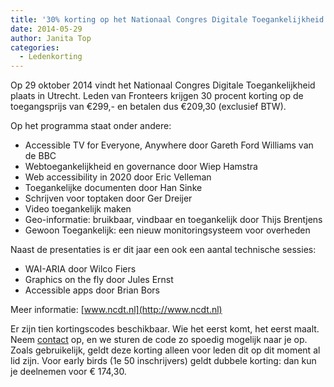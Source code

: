 ```yaml
---
title: '30% korting op het Nationaal Congres Digitale Toegankelijkheid 2014'
date: 2014-05-29
author: Janita Top
categories:
  - Ledenkorting
---
```


Op 29 oktober 2014 vindt het Nationaal Congres Digitale Toegankelijkheid plaats in Utrecht. Leden van Fronteers krijgen 30 procent korting op de toegangsprijs van €299,- en betalen dus €209,30 (exclusief BTW).

Op het programma staat onder andere:

- Accessible TV for Everyone, Anywhere door Gareth Ford Williams van de BBC
- Webtoegankelijkheid en governance door Wiep Hamstra
- Web accessibility in 2020 door Eric Velleman
- Toegankelijke documenten door Han Sinke
- Schrijven voor toptaken door Ger Dreijer
- Video toegankelijk maken
- Geo-informatie: bruikbaar, vindbaar en toegankelijk door Thijs Brentjens
- Gewoon Toegankelijk: een nieuw monitoringsysteem voor overheden

Naast de presentaties is er dit jaar een ook een aantal technische sessies:

- WAI-ARIA door Wilco Fiers
- Graphics on the fly door Jules Ernst
- Accessible apps door Brian Bors

Meer informatie: [www.ncdt.nl](http://www.ncdt.nl)

Er zijn tien kortingscodes beschikbaar. Wie het eerst komt, het eerst maalt. Neem [contact](/contact) op, en we sturen de code zo spoedig mogelijk naar je op. Zoals gebruikelijk, geldt deze korting alleen voor leden dit op dit moment al lid zijn.
Voor early birds (1e 50 inschrijvers) geldt dubbele korting: dan kun je deelnemen voor € 174,30.
